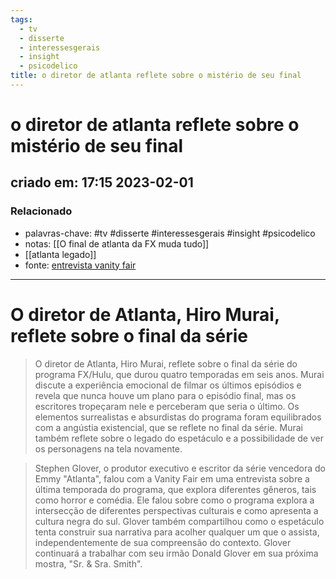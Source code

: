 ```yaml
---
tags:
  - tv
  - disserte
  - interessesgerais
  - insight
  - psicodelico
title: o diretor de atlanta reflete sobre o mistério de seu final
---
```


# o diretor de atlanta reflete sobre o mistério de seu final

## criado em: 17:15 2023-02-01

### Relacionado

- palavras-chave: #tv #disserte #interessesgerais #insight #psicodelico 
- notas: [[O final de atlanta da FX muda tudo]]
- [[atlanta legado]]
- fonte: [entrevista vanity fair](https://www.vanityfair.com/hollywood/2022/11/atlanta-series-finale-ending-hiro-murai-interview)
---

# O diretor de Atlanta, Hiro Murai, reflete sobre o final da série

>O diretor de Atlanta, Hiro Murai, reflete sobre o final da série do programa FX/Hulu, que durou quatro temporadas em seis anos. Murai discute a experiência emocional de filmar os últimos episódios e revela que nunca houve um plano para o episódio final, mas os escritores tropeçaram nele e perceberam que seria o último. Os elementos surrealistas e absurdistas do programa foram equilibrados com a angústia existencial, que se reflete no final da série. Murai também reflete sobre o legado do espetáculo e a possibilidade de ver os personagens na tela novamente.



>Stephen Glover, o produtor executivo e escritor da série vencedora do Emmy "Atlanta", falou com a Vanity Fair em uma entrevista sobre a última temporada do programa, que explora diferentes gêneros, tais como horror e comédia. Ele falou sobre como o programa explora a intersecção de diferentes perspectivas culturais e como apresenta a cultura negra do sul. Glover também compartilhou como o espetáculo tenta construir sua narrativa para acolher qualquer um que o assista, independentemente de sua compreensão do contexto. Glover continuará a trabalhar com seu irmão Donald Glover em sua próxima mostra, "Sr. & Sra. Smith".